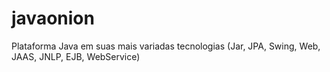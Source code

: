 javaonion
=========

Plataforma Java em suas mais variadas tecnologias (Jar, JPA, Swing, Web, JAAS, JNLP, EJB, WebService)
